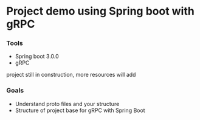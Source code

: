 # Project demo using Spring boot with gRPC

### Tools 
 - Spring boot 3.0.0
 - gRPC

project still in construction, more resources will add

### Goals
 - Understand proto files and your structure
 - Structure of project base for gRPC with Spring Boot

